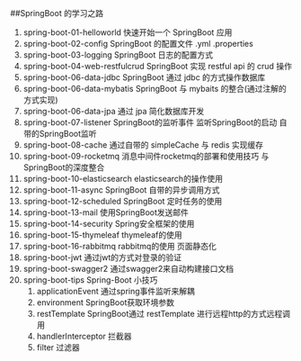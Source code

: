 ##SpringBoot 的学习之路
1.  spring-boot-01-helloworld      快速开始一个 SpringBoot 应用
2.  spring-boot-02-config          SpringBoot 的配置文件 .yml .properties 
3.  spring-boot-03-logging         SpringBoot 日志的配置方式
4.  spring-boot-04-web-restfulcrud SpringBoot 实现 restful api 的 crud 操作
5.  spring-boot-06-data-jdbc       SpringBoot 通过 jdbc 的方式操作数据库
6.  spring-boot-06-data-mybatis    SpringBoot 与 mybaits 的整合(通过注解的方式实现)
7.  spring-boot-06-data-jpa        通过 jpa 简化数据库开发
8.  spring-boot-07-listener        SpringBoot的监听事件 监听SpringBoot的启动 自带的SpringBoot监听
9.  spring-boot-08-cache           通过自带的 simpleCache 与 redis 实现缓存
10. spring-boot-09-rocketmq        消息中间件rocketmq的部署和使用技巧 与SpringBoot的深度整合
11. spring-boot-10-elasticsearch   elasticsearch的操作使用
12. spring-boot-11-async           SpringBoot 自带的异步调用方式
13. spring-boot-12-scheduled       SpringBoot 定时任务的使用
14. spring-boot-13-mail            使用SpringBoot发送邮件
15. spring-boot-14-security        Spring安全框架的使用
16. spring-boot-15-thymeleaf       thymeleaf的使用
17. spring-boot-16-rabbitmq        rabbitmq的使用    页面静态化
18. spring-boot-jwt                通过jwt的方式对登录的验证
19. spring-boot-swagger2           通过swagger2来自动构建接口文档
20. spring-boot-tips               Spring-Boot 小技巧
    1) applicationEvent            通过spring事件监听来解耦
    2) environment                 SpringBoot获取环境参数
    3) restTemplate                SpringBoot通过 restTemplate 进行远程http的方式远程调用
    4) handlerInterceptor          拦截器
    5) filter                      过滤器